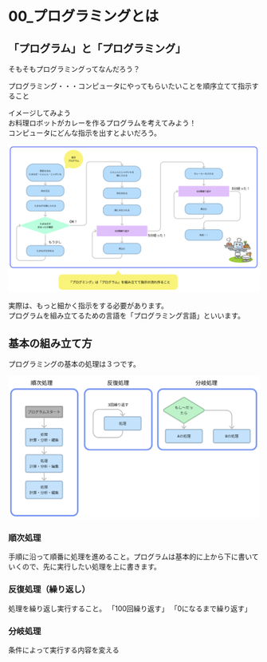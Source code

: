 # **00_プログラミングとは**

## **「プログラム」と「プログラミング」** 

そもそもプログラミングってなんだろう？  

プログラミング・・・コンピュータにやってもらいたいことを順序立てて指示すること  

イメージしてみよう  
お料理ロボットがカレーを作るプログラムを考えてみよう！  
コンピュータにどんな指示を出すとよいだろう。

![プログラミングとは](img/00_04.png)

実際は、もっと細かく指示をする必要があります。  
プログラムを組み立てるための言語を「プログラミング言語」といいます。

## **基本の組み立て方**　

プログラミングの基本の処理は３つです。

![プログラミングとは](img/00_05.png)

### **順次処理**

手順に沿って順番に処理を進めること。プログラムは基本的に上から下に書いていくので、先に実行したい処理を上に書きます。

### **反復処理（繰り返し）**

処理を繰り返し実行すること。
「100回繰り返す」
「0になるまで繰り返す」

### **分岐処理**

条件によって実行する内容を変える